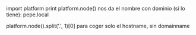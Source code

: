 import platform
print platform.node()
  nos da el nombre con dominio (si lo tiene): pepe.local

platform.node().split('.', 1)[0]
  para coger solo el hostname, sin domainname
